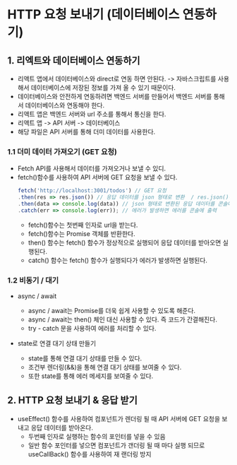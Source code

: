 # HTTP 요청 보내기 (데이터베이스 연동하기)

## 1. 리엑트와 데이터베이스 연동하기
- 리액트 앱에서 데이터베이스와 direct로 연동 하면 안된다. -> 자바스크립트를 사용해서 데이터베이스에 저장된 정보를 가져 올 수 있기 때문이다.
- 데이터베이스와 안전하게 연동하려면 백엔드 서버를 만들어서 백엔드 서버를 통해서 데이터베이스와 연동해야 한다.
- 리액트 앱은 백엔드 서버와 url 주소를 통해서 통신을 한다.
- 리액트 앱 -> API 서버 -> 데이터베이스
- 해당 파일은 API 서버를 통해 더미 데이터를 사용한다.

### 1.1 더미 데이터 가져오기 (GET 요청)
- Fetch API를 사용해서 데이터를 가져오거나 보낼 수 있디.
- fetch()함수를 사용하여 API 서버에 GET 요청을 보낼 수 있다.
  ```javascript
  fetch('http://localhost:3001/todos') // GET 요청
  .then(res => res.json()) // 응답 데이터를 json 형태로 변환  / res.json()은 Promise 객체를 반환한다.
  .then(data => console.log(data)) // json 형태로 변환된 응답 데이터를 콘솔에 출력
  .catch(err => console.log(err)); // 에러가 발생하면 에러를 콘솔에 출력
  ```
  - fetch()함수는 첫번째 인자로 url을 받는다.
  - fetch()함수는 Promise 객체를 반환한다.
  - then() 함수는 fetch() 함수가 정상적으로 실행되어 응답 데이터를 받아오면 실행된다.
  - catch() 함수는 fetch() 함수가 실행되다가 에러가 발생하면 실행된다.

### 1.2 비동기 / 대기
- async / await
  - async / await는 Promise를 더욱 쉽게 사용할 수 있도록 해준다.
  - async / await는 then() 체인 대신 사용할 수 있다. 즉 코드가 간결해진다.
  - try - catch 문을 사용하여 에러를 처리할 수 있다.

- state로 연결 대기 상태 만들기
  - state를 통해 연결 대기 상태를 만들 수 있다.
  - 조건부 렌더링(&&)을 통해 연결 대기 상태를 보여줄 수 있다.
  - 또한 state를 통해 에러 메세지를 보여줄 수 있다.

## 2. HTTP 요청 보내기  & 응답 받기
- useEffect() 함수를 사용하여 컴포넌트가 렌더링 될 때 API 서버에 GET 요청을 보내고 응답 데이터를 받아온다.
  - 두번째 인자로 실행하는 함수의 포인터를 넣을 수 있음
  - 일반 함수 포인터를 넣으면 컴포넌트가 갠더링 될 때 마다 실행 되므로 useCallBack() 함수를 사용하여 재 랜더링 방지